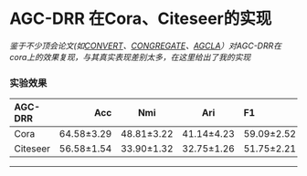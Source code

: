 # AGC-DRR 在Cora、Citeseer的实现

*鉴于不少顶会论文(如[CONVERT](https://arxiv.org/pdf/2308.08963.pdf)、[CONGREGATE](https://www.ijcai.org/proceedings/2023/0255.pdf)、[AGCLA](https://arxiv.org/pdf/2212.03559.pdf)）对AGC-DRR在cora上的效果复现，与其真实表现差别太多，在这里给出了我的实现*

### 实验效果


| AGC-DRR  |        Acc |    Nmi     |    Ari     | F1         | 
|:---------|-----------:|:----------:|:----------:|:-----------|
| Cora     | 64.58±3.29 | 48.81±3.22 | 41.14±4.23 | 59.09±2.52 |
| Citeseer | 56.58±1.54 | 33.90±1.32 | 32.75±1.26 | 51.75±2.21 |


---


